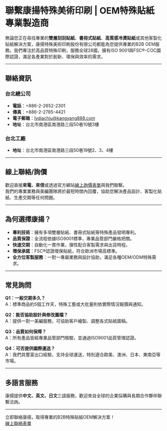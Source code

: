 # 聯繫康揚特殊美術印刷 | OEM特殊貼紙專業製造商

無論您正在尋找專業的**雙層刮刮貼紙**、**書冊式貼紙**、**高質感冷燙貼紙**或其他客製化貼紙解決方案，康揚特殊美術印刷股份有限公司都能為您提供專業的B2B OEM服務。我們專注於高品質特殊印刷，服務全球28國，擁有ISO 9001與FSC®-COC國際認證，滿足各產業對於創新、環保與效率的需求。

---

## 聯絡資訊

### 台北總公司
- **電話**：+886-2-2652-2301
- **傳真**：+886-2-2785-4421
- **電子郵箱**：lydiachiu@kangyang888.com
- **地址**：台北市南港區南港路三段50巷10號3樓

### 台北工廠
- **地址**：台北市南港區南港路三段50巷19號2、3、4樓

---

## 線上聯絡/詢價

歡迎直接**來電、來信**或透過官方網站[線上詢價表單](https://www.kangyang888.com/contact-us)與我們聯繫。  
我們的專業業務與美編團隊將於最短時間內回覆，協助您解決產品設計、客製化貼紙、生產交期等任何問題。

---

## 為何選擇康揚？

- **專利技術**：擁有多項雙層貼紙、書冊式貼紙等特殊產品發明專利。
- **品質保證**：全流程依據ISO9001標準，專業品管部門嚴格把關。
- **快速交期**：自動化一貫作業，彈性配合客製需求與出貨時程。
- **環保承諾**：FSC®認證環保貼紙，符合歐洲市場高標準。
- **全方位客製服務**：一對一專屬業務與設計協助，滿足各種OEM/ODM特殊需求。

---

## 常見詢問

**Q1：一般交期多久？**  
A：標準商品約5個工作天，特殊工藝或大批量則依實際情況報價與通知。

**Q2：能否協助設計與修改圖檔？**  
A：提供一對一美編服務，可協助客戶繪製、調整各式貼紙圖稿。

**Q3：品質如何保障？**  
A：所有產品皆經專業品管部門檢驗，並通過ISO9001品質管理認證。

**Q4：可否提供國際運送？**  
A：我們具豐富出口經驗，支持全球運送，特別適合歐美、澳洲、日本、東南亞等市場。

---

## 多語言服務

康揚提供**中文、英文、日文**三語服務，歡迎來自全球的企業採購與長期合作夥伴聯繫洽詢。

---

立即聯絡康揚，取得專業的B2B特殊貼紙OEM解決方案！  
[線上聯絡表單](https://www.kangyang888.com/contact-us)